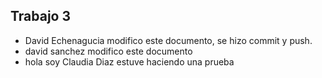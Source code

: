 ## Trabajo 3

- David Echenagucia modifico este documento, se hizo commit y push.
- david sanchez modifico este documento
- hola soy Claudia Diaz estuve haciendo una prueba

